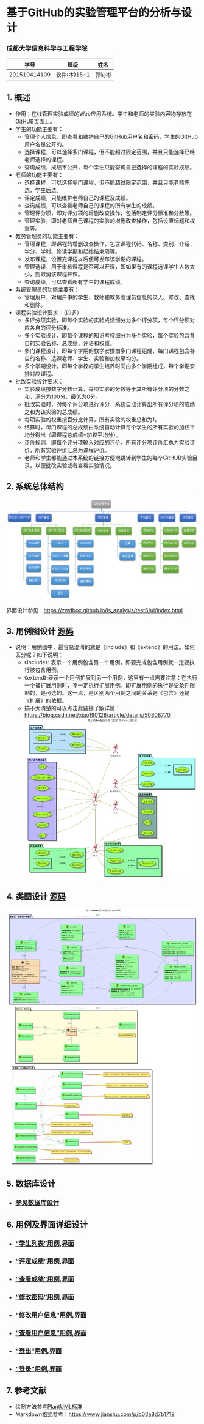 # 基于GitHub的实验管理平台的分析与设计

### 成都大学信息科学与工程学院

|学号|班级|姓名|
|:-------:|:-------------: | :----------:|
|201510414109|软件(本)15-1|郭钊彬|

## 1. 概述
- 作用：在线管理实验成绩的Web应用系统。学生和老师的实验内容均存放在GitHUB页面上。
- 学生的功能主要有：
  - 管理个人信息，即查看和维护自己的GitHub用户名和密码，学生的GitHub用户名是公开的。
  - 选择课程，可以选择多门课程，但不能超过限定范围，并且只能选择已经老师选择的课程。
  - 查询成绩，成绩不公开，每个学生只能查询自己选择的课程的实验成绩。
- 老师的功能主要有：
  - 选择课程，可以选择多门课程，但不能超过限定范围，并且只能老师先选，学生后选。
  - 评定成绩，只能维护老师自己的课程及成绩。
  - 查询成绩，可以查看老师自己的课程的所有学生的成绩。
  - 管理评分项，即对评分项的增删改查操作，包括制定评分标准和分数等。
  - 管理实验，即对老师自己课程的实验的增删改查操作，包括设置标题和权重等。
- 教务管理员的功能主要有：
  - 管理课程，即课程的增删改查操作，包含课程代码、名称、类别、介绍、学分、学时、修读学期和起始结束周等。
  - 发布课程，设置完课程以后便可发布该学期的课程。
  - 管理选课，用于审核课程是否可以开课，即如果有的课程选课学生人数太少，则取消该课程开课。
  - 查询成绩，可以查看所有学生的课程成绩。
- 系统管理员的功能主要有：
  - 管理用户，对用户中的学生、教师和教务管理员信息的录入、修改、查找和删除。
- 课程实验设计要求：（四多）
  - 多评分项实验，即每个实验的实验成绩细分为多个评分项，每个评分项对应各自的评分标准。
  - 多个实验设计，即每个课程的知识考核细分为多个实验，每个实验包含各自的实验名称、总成绩、评语和权重。
  - 多门课程设计，即每个学期的教学安排由多门课程组成，每门课程包含各自的名称、选课老师、学生、实验和加权平均分。
  - 多个学期设计，即每个学校的学生培养时间由多个学期组成，每个学期安排对应课程。
- 批改实验设计要求：
  - 实验成绩按数字分数计算，每项实验的分数等于其所有评分项的分数之和，满分为100分，最低为0分。
  - 批改实验时，对每个评分项进行评分，系统自动计算出所有评分项的成绩之和为该实验的总成绩。
  - 每项实验的权重按百分比计算，所有实验的权重总和为1。
  - 结算时，每门课程的总成绩由系统自动计算每个学生的所有实验的加权平均分得出（即课程总成绩=加权平均分）。
  - 评价规则，即每个评分项输入对应的评价，所有评分项评价汇总为实验评价，所有实验评价汇总为课程评价。
  - 老师和学生都能通过本系统的链接方便地跳转到学生的每个GitHUB实验目录，以便批改实验或者查看实验情况。
    
## 2. 系统总体结构
![](./image/系统总体结构.png)

界面设计参见：https://zwdbox.github.io/is_analysis/test6/ui/index.html

## 3. 用例图设计 [源码](src/UseCase.puml)
- 说明：用例图中，最容易混淆的就是《include》和《extend》的用法。如何区分呢？如下说明：
  - 《Include》: 表示一个用例包含另一个用例，即要完成包含用例就一定要执行被包含用例。
  - 《extend》:表示一个用例扩展到另一个用例，这里有一点需要注意：在执行一个被扩展用例时，不一定执行扩展用例。即扩展用例的执行是受条件限制的，是可选的。这一点，是区别两个用例之间的关系是《包含》还是《扩展》的依据。
  - 搞不太清楚的可以点击此链接了解详情：https://blog.csdn.net/xiao190128/article/details/50808770
![](./image/UseCase.png)

## 4. 类图设计 [源码](src/class.puml)
![](./image/class.png)

## 5. 数据库设计
- ### [参见数据库设计](./数据库设计.md)

## 6. 用例及界面详细设计
- ### [“学生列表”用例](./用例/学生列表.md),[界面](https://zwdbox.github.io/is_analysis/test6/ui/index.html)
- ### [“评定成绩”用例](./用例/评定成绩.md),[界面](https://zwdbox.github.io/is_analysis/test6/ui/评定成绩.html)
- ### [“查看成绩”用例](./用例/查看成绩.md),[界面](https://zwdbox.github.io/is_analysis/test6/ui/查看成绩.html)
- ### [“修改密码”用例](./用例/修改密码.md),[界面](https://zwdbox.github.io/is_analysis/test6/ui/顶部菜单.html)
- ### [“修改用户信息”用例](./用例/修改用户信息.md),[界面](https://zwdbox.github.io/is_analysis/test6/ui/顶部菜单.html)
- ### [“查看用户信息”用例](./用例/查看用户信息.md),[界面](https://zwdbox.github.io/is_analysis/test6/ui/顶部菜单.html)
- ### [“登出”用例](./用例/登出.md),[界面](https://zwdbox.github.io/is_analysis/test6/ui/顶部菜单.html)
- ### [“登录”用例](./用例/登录.md),[界面](https://zwdbox.github.io/is_analysis/test6/ui/登录.html)

## 7. 参考文献
- 绘制方法参考[PlantUML标准](http://plantuml.com)
- Markdown格式参考：https://www.jianshu.com/p/b03a8d7b1719